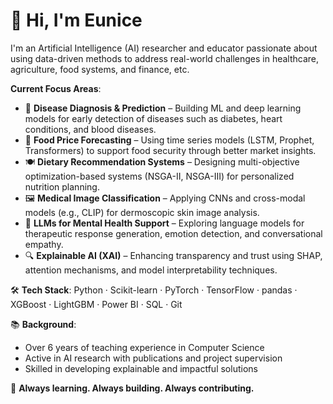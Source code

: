 # 👋 Hi, I'm Eunice

I'm an Artificial Intelligence (AI) researcher and educator passionate about using data-driven methods to address real-world challenges in healthcare, agriculture, food systems, and finance, etc. 

 **Current Focus Areas**:
- 🧠 **Disease Diagnosis & Prediction** – Building ML and deep learning models for early detection of diseases such as diabetes, heart conditions, and blood diseases.
- 🌾 **Food Price Forecasting** – Using time series models (LSTM, Prophet, Transformers) to support food security through better market insights.
- 🍽️ **Dietary Recommendation Systems** – Designing multi-objective optimization-based systems (NSGA-II, NSGA-III) for personalized nutrition planning.
- 🖼️ **Medical Image Classification** – Applying CNNs and cross-modal models (e.g., CLIP) for dermoscopic skin image analysis.
- 💬 **LLMs for Mental Health Support** – Exploring language models for therapeutic response generation, emotion detection, and conversational empathy.
- 🔍 **Explainable AI (XAI)** – Enhancing transparency and trust using SHAP, attention mechanisms, and model interpretability techniques.

🛠️ **Tech Stack**:
Python · Scikit-learn · PyTorch · TensorFlow · pandas · XGBoost · LightGBM · Power BI · SQL · Git

📚 **Background**:
- Over 6 years of teaching experience in Computer Science
- Active in AI research with publications and project supervision
- Skilled in developing explainable and impactful solutions


🚀 **Always learning. Always building. Always contributing.**
